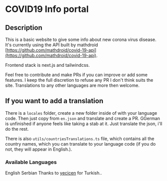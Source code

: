 # COVID19 Info portal

## Description

This is a basic website to give some info about new corona virus disease. It's currently using the API built by mathdroid [https://github.com/mathdroid/covid-19-api](https://github.com/mathdroid/covid-19-api).

Frontend stack is next.js and tailwindcss.

Feel free to contribute and make PRs if you can improve or add some features. I keep the full discretion to refuse any PR I don't think suits the site. Translations to any other languages are more then welcome.

## If you want to add a translation

There is a `locales` folder, create a new folder inside of with your language code. Then just copy from `en.json` and translate and create a PR. GGerman is unfinished if anyone feels like taking a stab at it. Just translate the json, i'll do the rest.

There is also `utils/countriesTranslations.ts` file, which contains all the country names, which you can translate to your language code (if you do not, they will appear in English.).

### Available Languages

English
Serbian
Thanks to [yecicen](https://github.com/yecicen) for Turkish..
